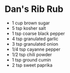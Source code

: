 # Dan's Rib Rub

- 1 cup brown sugar
- 5 tsp kosher salt
- 1 tsp coarse black pepper
- 4 tsp granulated garlic
- 3 tsp granulated onion
- 1/4 tsp cayanne pepper
- 1/2 tsp chili powder
- 1 tsp ground cumin
- 2 tsp sweet paprika
